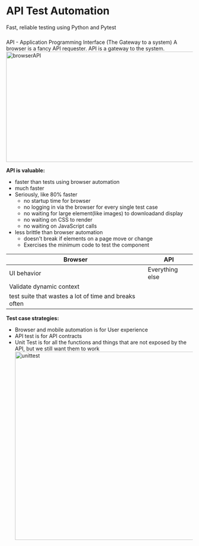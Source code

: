 # API Test Automation
Fast, reliable testing using Python and Pytest
###
API - Application Programming Interface (The Gateway to a system)
A browser is a fancy API requester. API is a gateway to the system.
<img width="1136" height="298" alt="browserAPI" src="https://github.com/user-attachments/assets/a7254c54-36c9-4158-a4a7-ba55828d0001" />

**API is valuable:**
- faster than tests using browser automation
- much faster
- Seriously, like 80% faster
  - no startup time for browser
  - no logging in via the browser for every single test case
  - no waiting for large element(like images) to downloadand display
  - no waiting on CSS to render
  - no waiting on JavaScript calls
- less brittle than browser automation
  - doesn't break if elements on a page move or change
  - Exercises the minimum code to test the component

|                             Browser                    |        API       |
| ------------------------------------------------------ | ---------------- |
|  UI behavior                                           | Everything else  |
| Validate dynamic context                               |                  |
| test suite that wastes a lot of time and breaks often  |                  |

**Test case strategies:**
- Browser and mobile automation is for User experience
- API test is for API contracts
- Unit Test is for all the functions and things that are not exposed by the API, but we still want them to work
  <img width="936" height="508" alt="unittest" src="https://github.com/user-attachments/assets/ebc0e797-5107-4eb5-9283-2228777f7bcd" />

  

  

  
